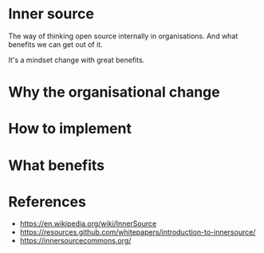 # Inner source

The way of thinking open source internally in organisations. And what benefits
we can get out of it.

It's a mindset change with great benefits. 

# Why the organisational change

# How to implement

# What benefits


# References
* https://en.wikipedia.org/wiki/InnerSource
* https://resources.github.com/whitepapers/introduction-to-innersource/
* https://innersourcecommons.org/
